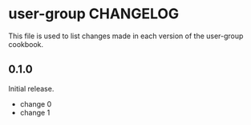 # user-group CHANGELOG

This file is used to list changes made in each version of the user-group cookbook.

## 0.1.0

Initial release.

- change 0
- change 1
